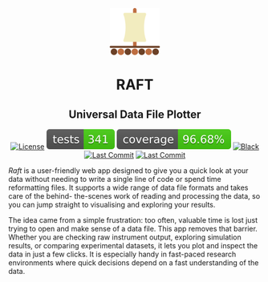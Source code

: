 <p align="center">
  <img src="https://github.com/Emmanuelpean/raft/blob/main/resources/medias/logo.svg" alt="Raft">
</p>

<h1 align="center">RAFT</h1>
<h2 align="center">Universal Data File Plotter</h2>

<div align="center">

  [![License](https://img.shields.io/badge/License-MIT-yellow.svg)](https://opensource.org/licenses/MIT)
  [![Tests Status](./reports/tests/tests-badge.svg?dummy=8484744)](https://github.com/Emmanuelpean/raft/actions?query=branch%3Atype-hints+event%3Apush)
  [![Coverage Status](./reports/coverage/coverage-badge.svg?dummy=8484744)](https://emmanuelpean.github.io/raft/reports/tests/report.html?sort=result)
  [![Black](https://img.shields.io/badge/code%20style-black-000000.svg)](https://github.com/psf/black)
  [![Last Commit](https://img.shields.io/github/last-commit/emmanuelpean/raft/type-hints)](https://github.com/emmanuelpean/raft/commits/type-hints)
  [![Last Commit](https://github.com/emmanuelpean/type-hints/actions/workflows/test.yml/badge.svg)](https://github.com/emmanuelpean/raft/commits/type-hints)

</div>

*Raft* is a user-friendly web app designed to give you a quick look at your data without needing to write a single line 
of code or spend time reformatting files. It supports a wide range of data file formats and takes care of the behind-
the-scenes work of reading and processing the data, so you can jump straight to visualising and exploring your results.

The idea came from a simple frustration: too often, valuable time is lost just trying to open and make sense of a data 
file. This app removes that barrier. Whether you are checking raw instrument output, exploring simulation results, or 
comparing experimental datasets, it lets you plot and inspect the data in just a few clicks. It is especially handy in 
fast-paced research environments where quick decisions depend on a fast understanding of the data.
